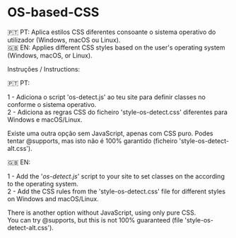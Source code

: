 # OS-based-CSS
🇵🇹 PT: Aplica estilos CSS diferentes consoante o sistema operativo do utilizador (Windows, macOS ou Linux).<br>
🇬🇧 EN: Applies different CSS styles based on the user's operating system (Windows, macOS, or Linux).

Instruções / Instructions:

🇵🇹 PT:

1 - Adiciona o script 'os-detect.js' ao teu site para definir classes no <body> conforme o sistema operativo.<br>
2 - Adiciona as regras CSS do ficheiro 'style-os-detect.css' diferentes para Windows e macOS/Linux.

Existe uma outra opção sem JavaScript, apenas com CSS puro.
Podes tentar @supports, mas isto não é 100% garantido (ficheiro 'style-os-detect-alt.css').

🇬🇧 EN:

1 - Add the '*os-detect.js*' script to your site to set classes on the <body> according to the operating system.<br>
2 - Add the CSS rules from the 'style-os-detect.css' file for different styles on Windows and macOS/Linux.

There is another option without JavaScript, using only pure CSS.<br>
You can try @supports, but this is not 100% guaranteed (file 'style-os-detect-alt.css').
